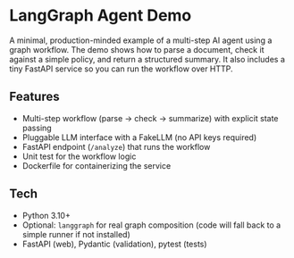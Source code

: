 
# LangGraph Agent Demo

A minimal, production-minded example of a multi-step AI agent using a graph workflow.
The demo shows how to parse a document, check it against a simple policy, and return a structured summary.
It also includes a tiny FastAPI service so you can run the workflow over HTTP.

## Features
- Multi-step workflow (parse → check → summarize) with explicit state passing
- Pluggable LLM interface with a FakeLLM (no API keys required)
- FastAPI endpoint (`/analyze`) that runs the workflow
- Unit test for the workflow logic
- Dockerfile for containerizing the service

## Tech
- Python 3.10+
- Optional: `langgraph` for real graph composition (code will fall back to a simple runner if not installed)
- FastAPI (web), Pydantic (validation), pytest (tests)
